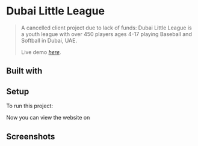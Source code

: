 # Dubai Little League
> A cancelled client project due to lack of funds: Dubai Little League is a youth league with over 450 players ages 4-17 playing Baseball and Softball in Dubai, UAE.
> 
> Live demo [_here_](http://dubailittleleague.herokuapp.com).

## Built with

## Setup
To run this project:

Now you can view the website on

## Screenshots
